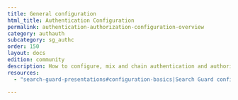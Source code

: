 ```yaml
---
title: General configuration
html_title: Authentication Configuration
permalink: authentication-authorization-configuration-overview
category: authauth
subcategory: sg_authc
order: 150
layout: docs
edition: community
description: How to configure, mix and chain authentication and authorization domains for Search Guard.
resources:
  - "search-guard-presentations#configuration-basics|Search Guard configuration basics (presentation)"

---
```

<!---
Copyright 2020 floragunn GmbH
-->
